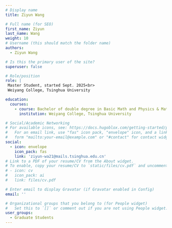 ```yaml
---
# Display name
title: Ziyun Wang

# Full name (for SEO)
first_name: Ziyun
last_name: Wang
weight: 10
# Username (this should match the folder name)
authors:
  - Ziyun Wang

# Is this the primary user of the site?
superuser: false

# Role/position
role: |
 Master Student, started Sept. 2025<br>
 Weiyang College, Tsinghua University

education:
  courses:
    - course: Bachelor of double degree in Basic Math and Physics & Material Science and  Engineering
      institution: Weiyang College, Tsinghua University

# Social/Academic Networking
# For available icons, see: https://docs.hugoblox.com/getting-started/page-builder/#icons
#   For an email link, use "fas" icon pack, "envelope" icon, and a link in the
#   form "mailto:your-email@example.com" or "#contact" for contact widget.
social:
  - icon: envelope
    icon_pack: fas
    link: 'ziyun-wa21@mails.tsinghua.edu.cn'
# Link to a PDF of your resume/CV from the About widget.
# To enable, copy your resume/CV to `static/files/cv.pdf` and uncomment the lines below.
# - icon: cv
#   icon_pack: ai
#   link: files/cv.pdf

# Enter email to display Gravatar (if Gravatar enabled in Config)
email: ''

# Organizational groups that you belong to (for People widget)
#   Set this to `[]` or comment out if you are not using People widget.
user_groups:
  - Graduate Students
---
```


